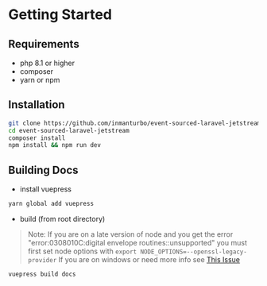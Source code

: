 # Getting Started

## Requirements

* php 8.1 or higher
* composer
* yarn or npm

## Installation

```bash
git clone https://github.com/inmanturbo/event-sourced-laravel-jetstream.git
cd event-sourced-laravel-jetstream
composer install
npm install && npm run dev
```

## Building Docs

* install vuepress

```bash
yarn global add vuepress
```

* build (from root directory)
  
> Note:
> If you are on a late version of node and you get the error "error:0308010C:digital envelope routines::unsupported"
> you must first set node options with `export NODE_OPTIONS=--openssl-legacy-provider`
> If you are on windows or need more info see [This Issue](https://github.com/webpack/webpack/issues/14532)

```bash
vuepress build docs
```
